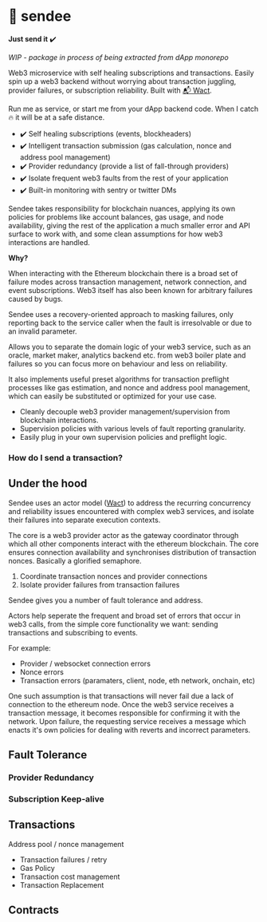 # 💸 sendee

**Just send it** ✔️

_WIP - package in process of being extracted from dApp monorepo_

Web3 microservice with self healing subscriptions and transactions. Easily spin
up a web3 backend without worrying about transaction juggling, provider
failures, or subscription reliability. Built with [📬 Wact](https://github.com/jack0son/wact).

Run me as service, or start me from your dApp backend code. When I catch 🔥 it
will be at a safe distance.

- ✔️ Self healing subscriptions (events, blockheaders)
- ✔️ Intelligent transaction submission (gas calculation, nonce and address pool management)
- ✔️ Provider redundancy (provide a list of fall-through providers)
- ✔️ Isolate frequent web3 faults from the rest of your application
- ✔️ Built-in monitoring with sentry or twitter DMs

Sendee takes responsibility for blockchain nuances, applying its own policies for
problems like account balances, gas usage, and node availability, giving the
rest of the application a much smaller error and API surface to work
with, and some clean assumptions for how web3 interactions are handled.

**Why?**

When interacting with the Ethereum blockchain there is a broad set of failure
modes across transaction management, network connection, and event
subscriptions. Web3 itself has also been known for arbitrary failures caused by
bugs.

Sendee uses a recovery-oriented approach to masking failures, only reporting
back to the service caller when the fault is irresolvable or due to an invalid
parameter.

Allows you to separate the domain logic of your web3 service, such as an oracle,
market maker, analytics backend etc. from web3 boiler plate and failures so you
can focus more on behaviour and less on reliability.

It also implements useful preset algorithms for transaction preflight processes
like gas estimation, and nonce and address pool management, which can easily be
substituted or optimized for your use case.

- Cleanly decouple web3 provider management/supervision from blockchain interactions.
- Supervision policies with various levels of fault reporting granularity.
- Easily plug in your own supervision policies and preflight logic.

### How do I send a transaction?

## Under the hood

Sendee uses an actor model ([Wact](https://github.com/jack0son/wact)) to
address the recurring concurrency and reliability issues encountered with
complex web3 services, and isolate their failures into separate
execution contexts.

The core is a web3 provider actor as the gateway coordinator through which all other
components interact with the ethereum blockchain. The core ensures connection
availability and synchronises distribution of transaction nonces. Basically
a glorified semaphore.

1. Coordinate transaction nonces and provider connections
2. Isolate provider failures from transaction failures

Sendee gives you a number of fault tolerance and address.

Actors help seperate the frequent and broad set of errors that occur in web3
calls, from the simple core functionality we want: sending transactions and
subscribing to events.

For example:
* Provider / websocket connection errors
* Nonce errors
* Transaction errors (paramaters, client, node, eth network, onchain, etc)


One such assumption is that transactions will never fail due a lack of
connection to the ethereum node. Once the web3 service receives a transaction
message, it becomes responsible for confirming it with the network. Upon
failure, the requesting service receives a message which enacts it's
own policies for dealing with reverts and incorrect parameters.


## Fault Tolerance

### Provider Redundancy

### Subscription Keep-alive

## Transactions

Address pool / nonce management

- Transaction failures / retry
- Gas Policy
- Transaction cost management
- Transaction Replacement

## Contracts
